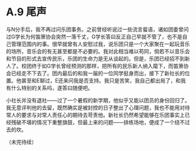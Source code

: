 # A.9 尾声

与N分手后，我不再过问乐团事务。之前曾经听说过一些流言蜚语，诸如团委曾问过G学长为何笛箫协会突然一落千丈，G学长答曰反正自己早就不管了，也不是自己管理范围内的事。很早就曾有人安慰过我，说乐团只是一个大家聚在一起玩音乐的场所，音乐会的有无甚至都是不必要的。我对此相当难以苟同，倘若不以音乐会和节目的形式去宣传民乐，乐团的生命力是无从谈起的。但是，乐团已经招不到新人了。校团终于如G学长曾经预测的那样，把所有的民乐新人纳入麾下，而笛箫协会已经走不下去了。团内最后的和我一届的一位同学挺身而出，接下了新社长的位置。他甚至和E聊过，E还来问我是否支持。我只是苦笑，我自己都出局了，和我有什么特别的关系吗，遂答曰随便吧。

小社长并没有退社——过了一个暑假的新学期，他似乎又能以团员的身份回归了。我无意评判他的去留，既然确实是被封控的日子整出了心理问题，我也不能用对待常人的要求与对常人责任心的期待去苛责他。新社长仍然希望能够在乐团事实上已经残破不堪的情况下重整旗鼓，但最上来的问题——排练场地，便成了一个绕不过去的坎。

（未完待续）